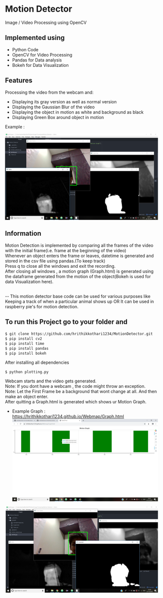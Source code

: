 # Motion Detector

Image / Video Processing using OpenCV

## Implemented using
* Python Code
* OpenCV for Video Processing
* Pandas for Data analysis
* Bokeh for Data Visualization

## Features
Processing the video from the webcam and:
* Displaying its gray version as well as normal version
* Displaying the Gaussian Blur of the video
* Displaying the object in motion as white and background as black
* Displaying Green Box around object in motion

Example : <br/>

![alt text](https://raw.githubusercontent.com/hrithikkothari1234/MotionDetector/master/Example/exampleimage.png)

## Information
Motion Detection is implemented by comparing all the frames of the video with the initial frame(i.e. frame at the beginning of the video) <br/>
Whenever an object enters the frame or leaves, datetime is generated and stored in the csv file using pandas.(To keep track) <br />
Press q to close all the windows and exit the recording. <br />
After closing all windows , a motion graph (Graph.html) is generated using the dataframe generated from the motion of the object(Bokeh is used for data Visualization here). <br /> <br />

-- This motion detector base code can be used for various purposes like Keeping a track of when a particular animal shows up OR
It can be used in raspberry pie's for motion detection.

## To run this Project go to your folder and
```
$ git clone https://github.com/hrithikkothari1234/MotionDetector.git
$ pip install cv2
$ pip install time
$ pip install pandas
$ pip install bokeh
```
After installing all dependencies
```
$ python plotting.py
```
Webcam starts and the video gets generated. <br />
Note: If you dont have a webcam , the code might throw an exception. <br />
Note: Let the First Frame be a background that wont change at all. And then make an object enter. <br />
After quitting a Graph.html is generated which shows ur Motion Graph. <br />

* Example Graph : https://hrithikkothari1234.github.io/Webmap/Graph.html
![alt text](https://raw.githubusercontent.com/hrithikkothari1234/MotionDetector/master/Example/examplegraph.png)

![alt text](https://raw.githubusercontent.com/hrithikkothari1234/MotionDetector/master/Example/exampleimage2.png)
